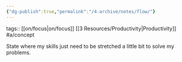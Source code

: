 ```yaml
---
{"dg-publish":true,"permalink":"/4-archive/notes/flow/"}
---
```


tags:: [[on/focus\|on/focus]] [[3 Resources/Productivity\|Productivity]] #a/concept 

State where my skills just need to be stretched a little bit to solve my problems.

